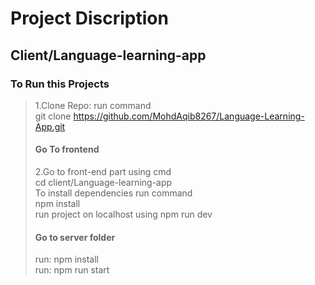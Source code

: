 # Project Discription

## Client/Language-learning-app

### To Run this Projects
> 1.Clone Repo: run command<br/>
> git clone https://github.com/MohdAqib8267/Language-Learning-App.git <br/>
> #### Go To frontend
>2.Go to front-end part using cmd <br/>
> cd client/Language-learning-app <br/>
> To install dependencies run command <br/>
> npm install <br/>
> run project on localhost using
> npm run dev
> #### Go to server folder
> run: npm install <br/>
>run: npm run start
